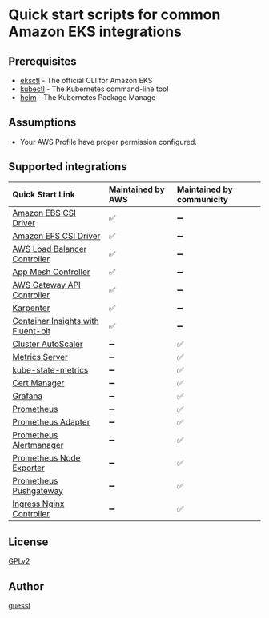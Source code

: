 # Quick start scripts for common Amazon EKS integrations

## Prerequisites

- [eksctl](https://eksctl.io/) - The official CLI for Amazon EKS
- [kubectl](https://kubernetes.io/docs/tasks/tools/) - The Kubernetes command-line tool
- [helm](https://helm.sh/) - The Kubernetes Package Manage

## Assumptions

- Your AWS Profile have proper permission configured.

## Supported integrations

| Quick Start Link                                                                  | Maintained by AWS        | Maintained by communicity |
|:----------------------------------------------------------------------------------|:-------------------------|:--------------------------|
| [Amazon EBS CSI Driver](./scripts/aws-ebs-csi-driver)                             | :white_check_mark:       | :heavy_minus_sign:        | 
| [Amazon EFS CSI Driver](./scripts/aws-efs-csi-driver)                             | :white_check_mark:       | :heavy_minus_sign:        | 
| [AWS Load Balancer Controller](./scripts/aws-load-balancer-controller)            | :white_check_mark:       | :heavy_minus_sign:        | 
| [App Mesh Controller](./scripts/appmesh-controller)                               | :white_check_mark:       | :heavy_minus_sign:        | 
| [AWS Gateway API Controller](./scripts/aws-gateway-api-controller)                | :white_check_mark:       | :heavy_minus_sign:        | 
| [Karpenter](./scripts/karpenter)                                                  | :white_check_mark:       | :heavy_minus_sign:        | 
| [Container Insights with Fluent-bit](./scripts/container-insights-with-fluentBit) | :white_check_mark:       | :heavy_minus_sign:        | 
| [Cluster AutoScaler](./scripts/cluster-autoscaler)                                | :heavy_minus_sign:       | :white_check_mark:        |
| [Metrics Server](./scripts/metrics-server)                                        | :heavy_minus_sign:       | :white_check_mark:        |
| [kube-state-metrics](./scripts/kube-state-metrics)                                | :heavy_minus_sign:       | :white_check_mark:        |
| [Cert Manager](./scripts/cert-manager)                                            | :heavy_minus_sign:       | :white_check_mark:        |
| [Grafana](./scripts/grafana)                                                      | :heavy_minus_sign:       | :white_check_mark:        |
| [Prometheus](./scripts/prometheus)                                                | :heavy_minus_sign:       | :white_check_mark:        |
| [Prometheus Adapter](./scripts/prometheus-adapter)                                | :heavy_minus_sign:       | :white_check_mark:        |
| [Prometheus Alertmanager](./scripts/alertmanager)                                 | :heavy_minus_sign:       | :white_check_mark:        |
| [Prometheus Node Exporter](./scripts/prometheus-node-exporter)                    | :heavy_minus_sign:       | :white_check_mark:        |
| [Prometheus Pushgateway](./scripts/prometheus-pushgateway)                        | :heavy_minus_sign:       | :white_check_mark:        |
| [Ingress Nginx Controller](./scripts/ingress-nginx-controller)                    | :heavy_minus_sign:       | :white_check_mark:        |

## License

[GPLv2](LICENSE)

## Author

[guessi](https://github.com/guessi)

